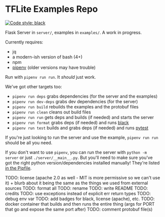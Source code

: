 # TFLite Examples Repo

[![Code style: black](https://img.shields.io/badge/code%20style-black-000000.svg)](https://github.com/python/black)

Flask Server in `server/`, examples in `examples/`. A work in progress.

Currently requires:
  - jq
  - a modern-ish version of bash (4+)
  - npm
  - [pipenv](https://github.com/pypa/pipenv) (older versions may have trouble)

Run with `pipenv run run`. It _should_ just work.

We've got other targets too:
  - `pipenv run deps` grabs dependencies (for the server and the examples)
  - `pipenv run dev-deps` grabs dev dependencies (for the server)
  - `pipenv run build` rebuilds the examples and the protobuf files
  - `pipenv run clean` cleans out build files
  - `pipenv run run` gets deps and builds (if needed) and starts the server
  - `pipenv run format` grabs deps (if needed) and runs [black](https://github.com/python/black)
  - `pipenv run test` builds and grabs deps (if needed) and runs [pytest](https://github.com/pytest-dev/pytest)

If you're just looking to run the server and use the example, `pipenv run run` should be all you need.

If you don't want to use `pipenv`, you can run the server with `python -m server` or just `./server/__main__.py`. But you'll need to make sure you've got the right python version/dependencies installed manually! They're listed [in the Pipfile](Pipfile).

TODO: license (apache 2.0 as well - MIT is more permissive so we can't use it) + blurb about it being the same as the things we used from external sources
TODO: format all
TODO: rename
TODO: write README
TODO: credits
TODO: use exceptions instead of explicit err return types
TODO: debug env var
TODO: add badges for black, license (apache), etc.
TODO: docker container that builds and then runs the entire thing (args for  PORT that go and expose the same port after)
TODO: comment protobuf file(s)
